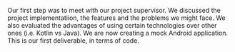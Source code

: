 Our first step was to meet with our project supervisor. We discussed the project implementatiion, the features and the problems we might face. We also evaluated the advantages of using certain technologies over other ones (i.e. Kotlin vs Java). 
We are now creating a mock Android application. This is our first deliverable, in terms of code.